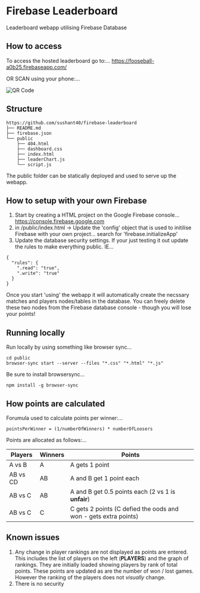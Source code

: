 # Firebase Leaderboard
Leaderboard webapp utilising Firebase Database

## How to access

To access the hosted leaderboard go to:... https://fooseball-a0b25.firebaseapp.com/

OR SCAN using your phone:...

![QR Code](http://chart.apis.google.com/chart?cht=qr&chs=300x300&chl=https%3A//fooseball-a0b25.firebaseapp.com/&chld=H|0)


## Structure
```
https://github.com/sushant40/firebase-leaderboard
├── README.md
├── firebase.json
└── public
    ├── 404.html
    ├── dashboard.css
    ├── index.html
    ├── leaderChart.js
    └── script.js
```

The public folder can be statically deployed and used to serve up the webapp.

## How to setup with your own Firebase

1. Start by creating a HTML project on the Google Firebase console... https://console.firebase.google.com
2. in /public/index.html -> Update the 'config' object that is used to initilise Firebase with your own project... search for 'firebase.initializeApp'
3. Update the database security settings. If your just testing it out update the rules to make everything public. IE...
```
{
  "rules": {
    ".read": "true",
    ".write": "true"
  }
}
```

Once you start 'using' the webapp it will automatically create the necssary matches and players nodes/tables in the database. You can freely delete these two nodes from the Firebase database console - though you will lose your points!

## Running locally

Run locally by using something like browser sync...

```
cd public
browser-sync start --server --files "*.css" "*.html" "*.js"
```

Be sure to install browsersync...
```
npm install -g browser-sync
```

## How points are calculated

Forumula used to calculate points per winner:...
```
pointsPerWinner = (1/numberOfWinners) * numberOfLoosers
```

Points are allocated as follows:...

 Players | Winners | Points
-------- | ------- | --------------------------------
A vs B   | A       | A gets 1 point
AB vs CD | AB      | A and B get 1 point each
AB vs C  | AB      | A and B get 0.5 points each (2 vs 1 is **unfair**)
AB vs C  | C       | C gets 2 points (C defied the oods and won - gets extra points)


## Known issues

1. Any change in player rankings are not displayed as points are entered. This includes the list of players on the left (**PLAYERS**) and the graph of rankings. They are initially loaded showing players by rank of total points. These points are updated as are the number of won / lost games. However the ranking of the players does not *visually* change.
2. There is no security